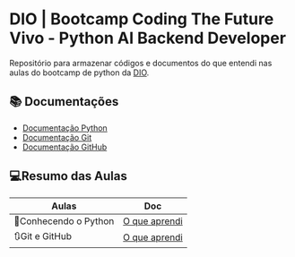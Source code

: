 # DIO | Bootcamp Coding The Future Vivo - Python AI Backend Developer

Repositório para armazenar códigos e documentos do que entendi nas aulas do bootcamp de python da [DIO](https://web.dio.me/track/coding-future-vivo-python-ai-backend-developer).

## 📚 Documentações
- [Documentação Python](https://wiki.python.org.br/DocumentacaoPython)
- [Documentação Git](https://git-scm.com/doc)
- [Documentação GitHub](https://docs.github.com/)

## 💻Resumo das Aulas

| Aulas | Doc |
|-------|-----|
| 🐍Conhecendo o Python | [O que aprendi](https://github.com/Gabriel-Sena/bootcamp-python/tree/main/docs/Conhecendo%20o%20Python) |
| 🔃Git e GitHub | [O que aprendi](https://github.com/Gabriel-Sena/bootcamp-python/tree/main/docs/Git%20e%20GitHub) |
